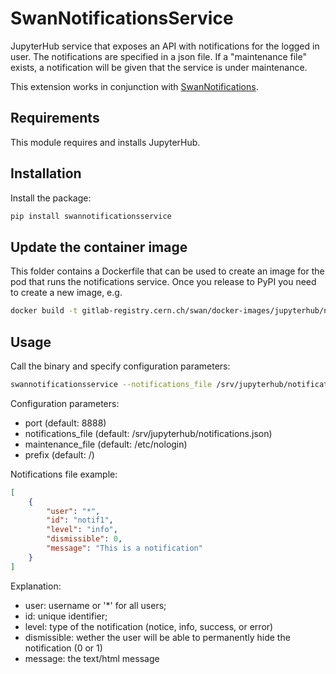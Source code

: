 # SwanNotificationsService

JupyterHub service that exposes an API with notifications for the logged in user.
The notifications are specified in a json file. If a "maintenance file" exists, a notification will be given that the service is under maintenance.

This extension works in conjunction with [SwanNotifications](https://github.com/swan-cern/jupyter-extensions/tree/master/SwanNotifications).

## Requirements

This module requires and installs JupyterHub.

## Installation

Install the package:

```bash
pip install swannotificationsservice
```

## Update the container image

This folder contains a Dockerfile that can be used to create an image for the pod that runs the notifications service. Once you release to PyPI you need to create a new image, e.g.

```bash
docker build -t gitlab-registry.cern.ch/swan/docker-images/jupyterhub/notifications:v0.1.0 && docker push gitlab-registry.cern.ch/swan/docker-images/jupyterhub/notifications:v0.1.0
```

## Usage

Call the binary and specify configuration parameters:
```bash
swannotificationsservice --notifications_file /srv/jupyterhub/notifications.json
```

Configuration parameters:

* port (default: 8888)
* notifications_file (default: /srv/jupyterhub/notifications.json)
* maintenance_file (default: /etc/nologin)
* prefix (default: /)

Notifications file example:

```json
[
    {
        "user": "*",
        "id": "notif1",
        "level": "info",
        "dismissible": 0,
        "message": "This is a notification"
    }
]
```

Explanation:
* user: username or '*' for all users;
* id: unique identifier;
* level: type of the notification (notice, info, success, or error)
* dismissible: wether the user will be able to permanently hide the notification (0 or 1)
* message: the text/html message
